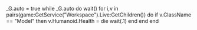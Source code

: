 _G.auto = true
while _G.auto do wait()
for i,v in pairs(game:GetService("Workspace").Live:GetChildren()) do
    if v.ClassName == "Model" then
        v.Humanoid.Health = die
wait(.1)
end
end
end
